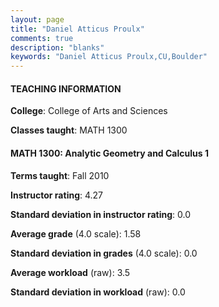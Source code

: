 ```yaml
---
layout: page
title: "Daniel Atticus Proulx" 
comments: true
description: "blanks"
keywords: "Daniel Atticus Proulx,CU,Boulder"
---
```

<head>
<script src="https://ajax.googleapis.com/ajax/libs/jquery/2.1.3/jquery.min.js"></script>
<script src="https://dl.dropboxusercontent.com/s/pc42nxpaw1ea4o9/highcharts.js?dl=0"></script>
<!-- <script src="../assets/js/highcharts.js"></script> -->
<style type="text/css">@font-face {
	font-family: "Bebas Neue";
	src: url(https://www.filehosting.org/file/details/544349/BebasNeue Regular.otf) format("opentype");
	}
	h1.Bebas { 
		font-family: "Bebas Neue", Verdana, Tahoma;
	}
</style>
</head>
	   
#### TEACHING INFORMATION

**College**: College of Arts and Sciences

**Classes taught**: MATH 1300

#### MATH 1300: Analytic Geometry and Calculus 1

**Terms taught**: Fall 2010

**Instructor rating**: 4.27

**Standard deviation in instructor rating**: 0.0

**Average grade** (4.0 scale): 1.58

**Standard deviation in grades** (4.0 scale): 0.0

**Average workload** (raw): 3.5

**Standard deviation in workload** (raw): 0.0

